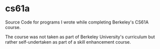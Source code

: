 # cs61a
Source Code for programs I wrote while completing Berkeley's CS61A course.  

The course was not taken as part of Berkeley University's curriculum but rather self-undertaken as part of a skill enhancement course.
